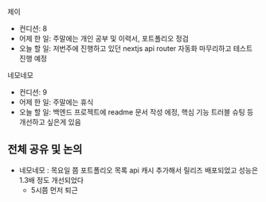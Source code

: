 
제이
- 컨디션: 8
- 어제 한 일: 주말에는 개인 공부 및 이력서, 포트폴리오 정검
- 오늘 할 일: 저번주에 진행하고 있던 nextjs api router 자동화 마무리하고 테스트 진행 예정

네모네모
- 컨디션: 9
- 어제 한 일:  주말에는 휴식
- 오늘 할 일: 백엔드 프로젝트에 readme 문서 작성 에정, 핵심 기능 트러블 슈팅 등 개선하고 싶은게 있음

## 전체 공유 및 논의
- 네모네모 : 목요일 쯤 포트폴리오 목록 api 캐시 추가해서 릴리즈 배포되었고 성능은 1.3배 정도 개선되었다
	- 5시쯤 먼저 퇴근